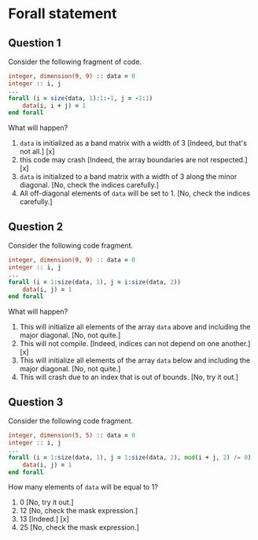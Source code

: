 # Forall statement

## Question 1

Consider the following fragment of code.
~~~~fortran
integer, dimension(9, 9) :: data = 0
integer :: i, j
...
forall (i = size(data, 1):1:-1, j = -1:1)
    data(i, i + j) = 1
end forall
~~~~
What will happen?
1. `data` is initialized as a band matrix with a width of 3 [Indeed, but that's not all.] [x]
1. this code may crash [Indeed, the array boundaries are not respected.] [x]
1. `data` is initialized to a band matrix with a width of 3 along the minor diagonal. [No, check the indices carefully.]
1. All off-diagonal elements of `data` will be set to 1. [No, check the indices carefully.]


## Question 2

Consider the following code fragment.
~~~~fortran
integer, dimension(9, 9) :: data = 0
integer :: i, j
...
forall (i = 1:size(data, 1), j = i:size(data, 2))
    data(i, j) = 1
end forall
~~~~
What will happen?
1. This will initialize all elements of the array `data` above and including the major diagonal. [No, not quite.]
1. This will not compile. [Indeed, indices can not depend on one another.] [x]
1. This will initialize all elements of the array `data` below and including the major diagonal. [No, not quite.]
1. This will crash due to an index that is out of bounds. [No, try it out.]


## Question 3

Consider the following code fragment.
~~~~fortran
integer, dimension(5, 5) :: data = 0
integer :: i, j
...
forall (i = 1:size(data, 1), j = 1:size(data, 2), mod(i + j, 2) /= 0)
    data(i, j) = 1
end forall
~~~~
How many elements of `data` will be equal to 1?
1. 0 [No, try it out.]
1. 12 [No, check the mask expression.]
1. 13 [Indeed.] [x]
1. 25 [No, check the mask expression.]
